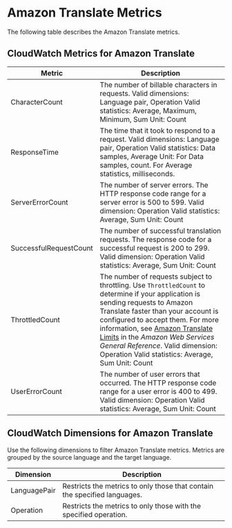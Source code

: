 # Amazon Translate Metrics<a name="translate-metricscollected"></a>

The following table describes the Amazon Translate metrics\.

## CloudWatch Metrics for Amazon Translate<a name="translate-cloudwatch-metrics"></a>


| Metric | Description | 
| --- | --- | 
| CharacterCount | The number of billable characters in requests\. Valid dimensions: Language pair, Operation Valid statistics: Average, Maximum, Minimum, Sum Unit: Count  | 
| ResponseTime | The time that it took to respond to a request\. Valid dimensions: Language pair, Operation Valid statistics: Data samples, Average Unit: For Data samples, count\. For Average statistics, milliseconds\.  | 
| ServerErrorCount | The number of server errors\. The HTTP response code range for a server error is 500 to 599\. Valid dimension: Operation Valid statistics: Average, Sum Unit: Count | 
| SuccessfulRequestCount | The number of successful translation requests\. The response code for a successful request is 200 to 299\. Valid dimension: Operation Valid statistics: Average, Sum Unit: Count | 
| ThrottledCount | The number of requests subject to throttling\. Use `ThrottledCount` to determine if your application is sending requests to Amazon Translate faster than your account is configured to accept them\. For more information, see [Amazon Translate Limits](http://docs.aws.amazon.com/general/latest/gr/aws_service_limits.html#limits_amazon_translate) in the *Amazon Web Services General Reference*\.   Valid dimension: Operation Valid statistics: Average, Sum Unit: Count | 
| UserErrorCount | The number of user errors that occurred\. The HTTP response code range for a user error is 400 to 499\.  Valid dimension: Operation Valid statistics: Average, Sum Unit: Count | 

## CloudWatch Dimensions for Amazon Translate<a name="translate-dimensions"></a>

Use the following dimensions to filter Amazon Translate metrics\. Metrics are grouped by the source language and the target language\.


| Dimension | Description | 
| --- | --- | 
| LanguagePair | Restricts the metrics to only those that contain the specified languages\. | 
| Operation | Restricts the metrics to only those with the specified operation\. | 